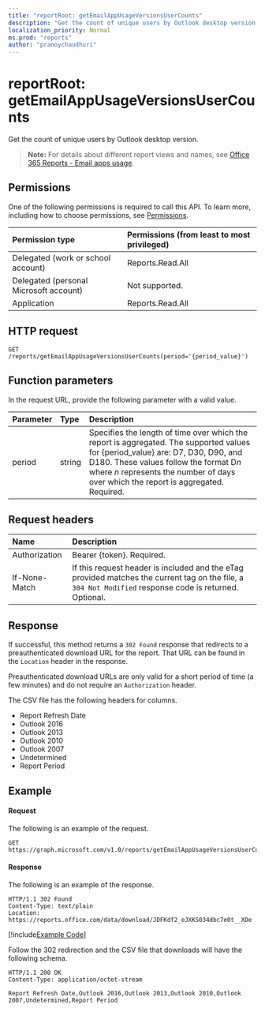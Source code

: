```yaml
---
title: "reportRoot: getEmailAppUsageVersionsUserCounts"
description: "Get the count of unique users by Outlook desktop version."
localization_priority: Normal
ms.prod: "reports"
author: "pranoychaudhuri"
---
```


# reportRoot: getEmailAppUsageVersionsUserCounts

Get the count of unique users by Outlook desktop version.

> **Note:** For details about different report views and names, see [Office 365 Reports - Email apps usage](https://support.office.com/client/Email-apps-usage-c2ce12a2-934f-4dd4-ba65-49b02be4703d).

## Permissions

One of the following permissions is required to call this API. To learn more, including how to choose permissions, see [Permissions](/graph/permissions-reference).

| Permission type                        | Permissions (from least to most privileged) |
| :------------------------------------- | :--------------------------------------- |
| Delegated (work or school account)     | Reports.Read.All                         |
| Delegated (personal Microsoft account) | Not supported.                           |
| Application                            | Reports.Read.All                         |

## HTTP request

<!-- { "blockType": "ignored" } --> 

```http
GET /reports/getEmailAppUsageVersionsUserCounts(period='{period_value}')
```

## Function parameters

In the request URL, provide the following parameter with a valid value.

| Parameter | Type   | Description                              |
| :-------- | :----- | :--------------------------------------- |
| period    | string | Specifies the length of time over which the report is aggregated. The supported values for {period_value} are: D7, D30, D90, and D180. These values follow the format D*n* where *n* represents the number of days over which the report is aggregated. Required. |

## Request headers

| Name          | Description                              |
| :------------ | :--------------------------------------- |
| Authorization | Bearer {token}. Required.                |
| If-None-Match | If this request header is included and the eTag provided matches the current tag on the file, a `304 Not Modified` response code is returned. Optional. |

## Response

If successful, this method returns a `302 Found` response that redirects to a preauthenticated download URL for the report. That URL can be found in the `Location` header in the response.

Preauthenticated download URLs are only valid for a short period of time (a few minutes) and do not require an `Authorization` header.

The CSV file has the following headers for columns.

- Report Refresh Date
- Outlook 2016
- Outlook 2013
- Outlook 2010
- Outlook 2007
- Undetermined
- Report Period

## Example

#### Request

The following is an example of the request.

<!--{
  "blockType": "request",
  "isComposable": true,
  "name": "reportroot_getemailappusageversionsusercounts"
}-->

```http
GET https://graph.microsoft.com/v1.0/reports/getEmailAppUsageVersionsUserCounts(period='D7')
```

#### Response

The following is an example of the response.

<!-- {
  "blockType": "response",
  "truncated": true,
  "@odata.type": "microsoft.graph.report"
} -->

```http
HTTP/1.1 302 Found
Content-Type: text/plain
Location: https://reports.office.com/data/download/JDFKdf2_eJXKS034dbc7e0t__XDe
```
[!include[Example Code]( ../includes/reportroot_getemailappusageversionsusercounts-snippets.md)]

Follow the 302 redirection and the CSV file that downloads will have the following schema.

<!-- { "blockType": "ignored" } --> 

```http
HTTP/1.1 200 OK
Content-Type: application/octet-stream

Report Refresh Date,Outlook 2016,Outlook 2013,Outlook 2010,Outlook 2007,Undetermined,Report Period
```
